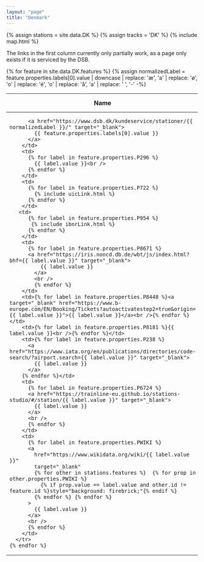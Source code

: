 ```yaml
---
layout: "page"
title: "Denmark"
---
```

{% assign stations = site.data.DK %}
{% assign tracks = 'DK' %}
{% include map.html %}

The links in the first column currently only partially work, as a page only exists if it is serviced by the DSB.

<table>
  <thead>
    <tr>
      <th>Name</th>
      <th>Station code</th>
      <th>UIC</th>
      <th>IBNR</th>
      <th>DB</th>
      <th>Benerail</th>
      <th>SNCF</th>
      <th>IATA</th>
      <th>Trainline</th>
      <th>Wikidata</th>
    </tr>
  </thead>
  <tbody>
    {% for feature in site.data.DK.features %}
      {% assign normalizedLabel = feature.properties.labels[0].value | downcase | replace: 'æ', 'a' | replace: 'ø', 'o' | replace: 'é', 'o' | replace: 'å', 'a' | replace: ' ', '-' -%}
      <tr>
        <td
          title="{% for label in feature.properties.labels %}{{ label.value | escape }} ({{ label.lang }})&#013;{% endfor %}">
          
          <a href="https://www.dsb.dk/kundeservice/stationer/{{ normalizedLabel }}/" target="_blank">
            {{ feature.properties.labels[0].value }}
          </a>
        </td>
        <td>
          {% for label in feature.properties.P296 %}
            {{ label.value }}<br />
          {% endfor %}
        </td>
        <td>
          {% for label in feature.properties.P722 %}
            {% include uicLink.html %}
          {% endfor %}
        </td>
       <td>
          {% for label in feature.properties.P954 %}
           {% include ibnrLink.html %}
          {% endfor %}
        </td>
        <td>
          {% for label in feature.properties.P8671 %}
          <a href="https://iris.noncd.db.de/wbt/js/index.html?bhf={{ label.value }}" target="_blank">
              {{ label.value }}
            </a>
            <br />
            {% endfor %}
        </td>
        <td>{% for label in feature.properties.P8448 %}<a target="_blank" href="https://www.b-europe.com/EN/Booking/Tickets?autoactivatestep2=true&origin={{ label.value }}">{{ label.value }}</a><br />{% endfor %}</td>
        <td>{% for label in feature.properties.P8181 %}{{ label.value }}<br />{% endfor %}</td>
        <td>{% for label in feature.properties.P238 %}
          <a href="https://www.iata.org/en/publications/directories/code-search/?airport.search={{ label.value }}" target="_blank">
            {{ label.value }}
          </a>
        {% endfor %}</td>
        <td>
          {% for label in feature.properties.P6724 %}
          <a href="https://trainline-eu.github.io/stations-studio/#/station/{{ label.value }}" target="_blank">
            {{ label.value }}
          </a>
          <br />
          {% endfor %}
        </td>
        <td>
          {% for label in feature.properties.PWIKI %}
          <a
            href="https://www.wikidata.org/wiki/{{ label.value }}"
            target="_blank"
            {% for other in stations.features %}  {% for prop in other.properties.PWIKI %}
              {% if prop.value == label.value and other.id != feature.id %}style="background: firebrick;"{% endif %}
            {% endfor %} {% endfor %}
          >
            {{ label.value }}
          </a>
          <br />
          {% endfor %}
        </td>
      </tr>
    {% endfor %}
  </tbody>
</table>
